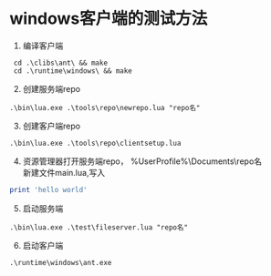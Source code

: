 # windows客户端的测试方法

1. 编译客户端
```
 cd .\clibs\ant\ && make
 cd .\runtime\windows\ && make
```

2. 创建服务端repo
```
.\bin\lua.exe .\tools\repo\newrepo.lua "repo名"
```

3. 创建客户端repo
```
.\bin\lua.exe .\tools\repo\clientsetup.lua
```

4. 资源管理器打开服务端repo， %UserProfile%\Documents\repo名\
新建文件main.lua,写入
```lua
print 'hello world'
```

5. 启动服务端
```
.\bin\lua.exe .\test\fileserver.lua "repo名"
```

6. 启动客户端
```
.\runtime\windows\ant.exe
```

